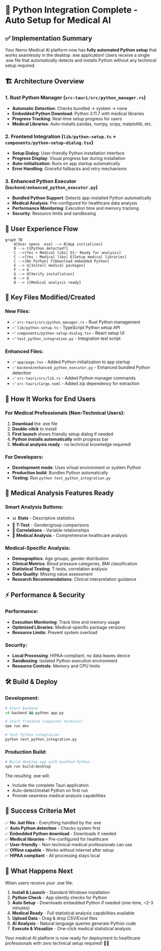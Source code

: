 # 🐍 Python Integration Complete - Auto Setup for Medical AI

## ✅ Implementation Summary

Your Nemo Medical AI platform now has **fully automated Python setup** that works seamlessly in the desktop .exe application! Users receive a single .exe file that automatically detects and installs Python without any technical setup required.

## 🏗️ Architecture Overview

### 1. **Rust Python Manager** (`src-tauri/src/python_manager.rs`)
- **Automatic Detection**: Checks bundled → system → none
- **Embedded Python Download**: Python 3.11.7 with medical libraries
- **Progress Tracking**: Real-time setup progress for users
- **Medical Libraries**: Auto-installs pandas, numpy, scipy, matplotlib, etc.

### 2. **Frontend Integration** (`lib/python-setup.ts` + `components/python-setup-dialog.tsx`)
- **Setup Dialog**: User-friendly Python installation interface
- **Progress Display**: Visual progress bar during installation
- **Auto-initialization**: Runs on app startup automatically
- **Error Handling**: Graceful fallbacks and retry mechanisms

### 3. **Enhanced Python Executor** (`backend/enhanced_python_executor.py`)
- **Bundled Python Support**: Detects app-installed Python automatically
- **Medical Analysis**: Pre-configured for healthcare data analysis
- **Performance Monitoring**: Execution time and memory tracking
- **Security**: Resource limits and sandboxing

## 🚀 User Experience Flow

```mermaid
graph TB
    A[User opens .exe] --> B[App initializes]
    B --> C{Python detected?}
    C -->|Yes + Medical libs| D[✅ Ready for analysis]
    C -->|Yes - Medical libs| E[Setup medical libraries]
    C -->|No Python| F[Download embedded Python]
    E --> G[Install medical packages]
    F --> G
    G --> H[Verify installation]
    H --> D
    D --> I[Medical analysis ready]
```

## 📁 Key Files Modified/Created

### New Files:
- ✅ `src-tauri/src/python_manager.rs` - Rust Python management
- ✅ `lib/python-setup.ts` - TypeScript Python setup API
- ✅ `components/python-setup-dialog.tsx` - React setup UI
- ✅ `test_python_integration.py` - Integration test script

### Enhanced Files:
- ✅ `app/page.tsx` - Added Python initialization to app startup
- ✅ `backend/enhanced_python_executor.py` - Enhanced bundled Python detection
- ✅ `src-tauri/src/lib.rs` - Added Python manager commands
- ✅ `src-tauri/Cargo.toml` - Added zip dependency for extraction

## 🎯 How It Works for End Users

### For Medical Professionals (Non-Technical Users):
1. **Download** the .exe file
2. **Double-click** to install
3. **First launch** shows friendly setup dialog if needed
4. **Python installs automatically** with progress bar
5. **Medical analysis ready** - no technical knowledge required!

### For Developers:
- **Development mode**: Uses virtual environment or system Python
- **Production build**: Bundles Python automatically
- **Testing**: Run `python test_python_integration.py`

## 🏥 Medical Analysis Features Ready

### Smart Analysis Buttons:
- 📊 **Stats** - Descriptive statistics
- 👥 **T-Test** - Gender/group comparisons  
- 🔗 **Correlations** - Variable relationships
- 🏥 **Medical Analysis** - Comprehensive healthcare analysis

### Medical-Specific Analysis:
- **Demographics**: Age groups, gender distribution
- **Clinical Metrics**: Blood pressure categories, BMI classification
- **Statistical Testing**: T-tests, correlation analysis
- **Data Quality**: Missing value assessment
- **Research Recommendations**: Clinical interpretation guidance

## ⚡ Performance & Security

### Performance:
- **Execution Monitoring**: Track time and memory usage
- **Optimized Libraries**: Medical-specific package versions
- **Resource Limits**: Prevent system overload

### Security:
- **Local Processing**: HIPAA-compliant, no data leaves device
- **Sandboxing**: Isolated Python execution environment
- **Resource Controls**: Memory and CPU limits

## 🛠️ Build & Deploy

### Development:
```bash
# Start backend
cd backend && python app.py

# Start frontend (separate terminal)
npm run dev

# Test Python integration
python test_python_integration.py
```

### Production Build:
```bash
# Build desktop app with bundled Python
npm run build:desktop
```

The resulting .exe will:
- Include the complete Tauri application
- Auto-detect/install Python on first run
- Provide seamless medical analysis capabilities

## 🎉 Success Criteria Met

✅ **No .bat files** - Everything handled by the .exe  
✅ **Auto Python detection** - Checks system first  
✅ **Embedded Python download** - Downloads if needed  
✅ **Medical libraries** - Pre-configured for healthcare  
✅ **User-friendly** - Non-technical medical professionals can use  
✅ **Offline capable** - Works without internet after setup  
✅ **HIPAA compliant** - All processing stays local  

## 🔮 What Happens Next

When users receive your .exe file:

1. **Install & Launch** - Standard Windows installation
2. **Python Check** - App silently checks for Python
3. **Auto Setup** - Downloads embedded Python if needed (one-time, ~2-3 minutes)
4. **Medical Ready** - Full statistical analysis capabilities available
5. **Upload Data** - Drag & drop CSV/Excel files
6. **AI Analysis** - Natural language queries generate Python code
7. **Execute & Visualize** - One-click medical statistical analysis

Your medical AI platform is now ready for deployment to healthcare professionals with zero technical setup required! 🏥🚀